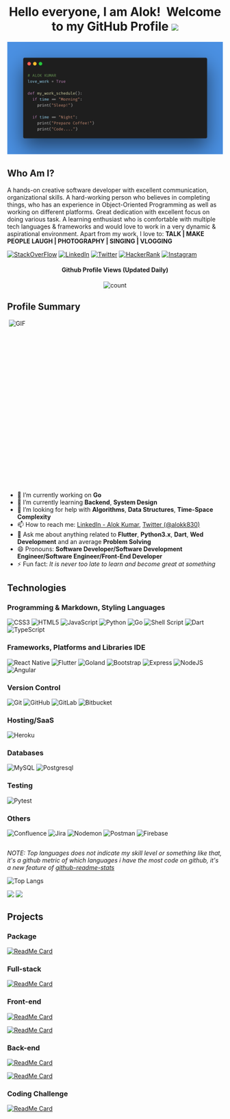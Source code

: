<!--
**aloklearning/aloklearning** is a ✨ _special_ ✨ repository because its `README.md` (this file) appears on your GitHub profile.

Here are some ideas to get you started:

- 🔭 I’m currently working on ...
- 🌱 I’m currently learning ...
- 👯 I’m looking to collaborate on ...
- 🤔 I’m looking for help with ...
- 💬 Ask me about ...
- 📫 How to reach me: ...
- 😄 Pronouns: ...
- ⚡ Fun fact: ...
-->

<!-- ![](https://raw.githubusercontent.com/tobimori/tobimori/main/wave.gif) -->
<h1 align="center">
  Hello everyone, I am Alok! &nbsp;Welcome to my GitHub Profile <img src="https://media.giphy.com/media/mGcNjsfWAjY5AEZNw6/giphy.gif" width="50">
</h1>

<p align="center"> 
  <img src="https://github.com/aloklearning/aloklearning/blob/master/alok.png" alt="code-block">
</p>

## Who Am I?

A hands-on creative software developer with excellent communication, organizational skills. A hard-working person who believes in completing things, who has an experience in Object-Oriented Programming as well as working on different platforms. Great dedication with excellent focus on doing various task. A learning enthusiast who is comfortable with multiple tech languages & frameworks and would love to work in a very dynamic & aspirational environment.
Apart from my work, I love to: **TALK | MAKE PEOPLE LAUGH | PHOTOGRAPHY | SINGING | VLOGGING**

[![StackOverFlow](https://img.shields.io/badge/StackOverFlow-%23FF9900.svg?style=for-the-badge&logo=stackoverflow&logoColor=white)](https://stackoverflow.com/users/5362583/alok?tab=profile)
[![LinkedIn](https://img.shields.io/badge/LinkedIn-%232671E5.svg?style=for-the-badge&logo=linkedin&logoColor=white)](https://www.linkedin.com/in/alokk830/)
[![Twitter](https://img.shields.io/badge/Twitter-0A9EDC?style=for-the-badge&logo=twitter&logoColor=white)](https://twitter.com/alokk830)
[![HackerRank](https://img.shields.io/badge/HackerRank-1ba94c?style=for-the-badge&logo=hackerrank&logoColor=white)](https://www.hackerrank.com/alokk830?hr_r=1)
[![Instagram](https://img.shields.io/badge/Instagram-F77737?style=for-the-badge&logo=instagram&logoColor=white)](https://www.instagram.com/exploreralok/)

<h4 align="center">Github Profile Views (Updated Daily)</h4>
<p align="center"><img src="https://profile-counter.glitch.me/aloklearning/count.svg" alt="count" height="30"></p>

## Profile Summary

<img align="right" src="https://media.giphy.com/media/SWoSkN6DxTszqIKEqv/giphy.gif" alt="GIF" width="500" height="400">

- 🔭  I’m currently working on **Go**
- 🌱  I’m currently learning **Backend**, **System Design**
- 🤔  I’m looking for help with **Algorithms**, **Data Structures**, **Time-Space Complexity**
- 📫  How to reach me: [LinkedIn - Alok Kumar](https://www.linkedin.com/in/alokk830/), [Twitter (@alokk830)](https://twitter.com/alokk830)
- 💬  Ask me about anything related to **Flutter**, **Python3.x**, **Dart**, **Wed Development** and an average **Problem Solving**
- 😄 Pronouns: **Software Developer/Software Development Engineer/Software Engineer/Front-End Developer**
- ⚡ Fun fact: *It is never too late to learn and become great at something*

<h2> </h2>

## Technologies

### Programming & Markdown, Styling Languages
![CSS3](https://img.shields.io/badge/css3-%231572B6.svg?style=for-the-badge&logo=css3&logoColor=white)
![HTML5](https://img.shields.io/badge/html5-%23E34F26.svg?style=for-the-badge&logo=html5&logoColor=white)
![JavaScript](https://img.shields.io/badge/javascript-%23323330.svg?style=for-the-badge&logo=javascript&logoColor=%23F7DF1E)
![Python](https://img.shields.io/badge/python-3670A0?style=for-the-badge&logo=python&logoColor=ffdd54)
![Go](https://img.shields.io/badge/go-3670A0?style=for-the-badge&logo=go&logoColor=ffdd54)
![Shell Script](https://img.shields.io/badge/shell_script-%23121011.svg?style=for-the-badge&logo=gnu-bash&logoColor=white)
![Dart](https://img.shields.io/badge/Dart-0A9EDC?style=for-the-badge&logo=dart&logoColor=white)
![TypeScript](https://img.shields.io/badge/typescript-%23007ACC.svg?style=for-the-badge&logo=typescript&logoColor=white)

### Frameworks, Platforms and Libraries IDE
![React Native](https://img.shields.io/badge/ReactNative-61dafb?style=for-the-badge&logo=react&logoColor=black)
![Flutter](https://img.shields.io/badge/Flutter-0A9EDC?style=for-the-badge&logo=flutter&logoColor=white)
![Goland](https://img.shields.io/badge/Gloand-0A9EDC?style=for-the-badge&logo=goland&logoColor=white)
![Bootstrap](https://img.shields.io/badge/bootstrap-%23563D7C.svg?style=for-the-badge&logo=bootstrap&logoColor=white)
![Express](https://img.shields.io/badge/Express-000?style=for-the-badge&logo=express&logoColor=white)
![NodeJS](https://img.shields.io/badge/node.js-6DA55F?style=for-the-badge&logo=node.js&logoColor=white)
![Angular](https://img.shields.io/badge/Angular-dd1b16?style=for-the-badge&logo=angular&logoColor=white)

### Version Control
![Git](https://img.shields.io/badge/Git-F05032?style=for-the-badge&logo=git&logoColor=white)
![GitHub](https://img.shields.io/badge/GitHub-181717?style=for-the-badge&logo=github&logoColor=white)
![GitLab](https://img.shields.io/badge/gitlab-%23181717.svg?style=for-the-badge&logo=gitlab&logoColor=white)
![Bitbucket](https://img.shields.io/badge/bitbucket-%230047B3.svg?style=for-the-badge&logo=bitbucket&logoColor=white)

### Hosting/SaaS
![Heroku](https://img.shields.io/badge/heroku-%23430098.svg?style=for-the-badge&logo=heroku&logoColor=white)

### Databases

![MySQL](https://img.shields.io/badge/mysql-%2300f.svg?style=for-the-badge&logo=mysql&logoColor=white)
![Postgresql](https://img.shields.io/badge/PostgreSQL-316192?style=for-the-badge&logo=postgresql&logoColor=white)

### Testing
![Pytest](https://img.shields.io/badge/Pytest-0A9EDC?style=for-the-badge&logo=pytest&logoColor=white)

### Others
![Confluence](https://img.shields.io/badge/confluence-%23172BF4.svg?style=for-the-badge&logo=confluence&logoColor=white)
![Jira](https://img.shields.io/badge/jira-%230A0FFF.svg?style=for-the-badge&logo=jira&logoColor=white)
![Nodemon](https://img.shields.io/badge/Nodemon-76D04B?style=for-the-badge&logo=nodemon&logoColor=white)
![Postman](https://img.shields.io/badge/Postman-FF6C37?style=for-the-badge&logo=postman&logoColor=white)
![Firebase](https://img.shields.io/badge/Firebase-FFCB2B?style=for-the-badge&logo=firebase&logoColor=white)

<h2> </h2>

*NOTE: Top languages does not indicate my skill level or something like that, it's a github metric of which languages i have the most code on github, it's a new feature of [github-readme-stats](https://github.com/anuraghazra/github-readme-stats)*

![Top Langs](https://github-readme-stats.vercel.app/api/top-langs/?username=aloklearning&layout=compact&theme=dark)

<p align="left">
	<img width="450em" src="https://github-readme-stats.vercel.app/api?username=aloklearning&show_icons=true&include_all_commits=true&count_private=true&hide_border=false&theme=dark" />
  
  <img width="450em" src="https://github-readme-streak-stats.herokuapp.com/?user=aloklearning&include_all_commits=true&hide_border=false&theme=dark"/>
</p>

## Projects

### Package
[![ReadMe Card](https://github-readme-stats.vercel.app/api/pin/?username=aloklearning&repo=flutter_bounce&theme=dark)](https://github.com/aloklearning/flutter_bounce)

### Full-stack
[![ReadMe Card](https://github-readme-stats.vercel.app/api/pin/?username=aloklearning&repo=wp-blog-scrapping&theme=dark)](https://github.com/aloklearning/wp-blog-scrapping)

### Front-end
[![ReadMe Card](https://github-readme-stats.vercel.app/api/pin/?username=aloklearning&repo=byjus-search-app&theme=dark)](https://github.com/aloklearning/byjus-search-app)

[![ReadMe Card](https://github-readme-stats.vercel.app/api/pin/?username=aloklearning&repo=react-native-spacex-app&theme=dark)](https://github.com/aloklearning/react-native-spacex-app)


### Back-end
[![ReadMe Card](https://github-readme-stats.vercel.app/api/pin/?username=aloklearning&repo=python-rest-api-app&theme=dark)](https://github.com/aloklearning/python-rest-api-app)

[![ReadMe Card](https://github-readme-stats.vercel.app/api/pin/?username=aloklearning&repo=node-spacex-api&theme=dark)](https://github.com/aloklearning/node-spacex-api)

### Coding Challenge
[![ReadMe Card](https://github-readme-stats.vercel.app/api/pin/?username=aloklearning&repo=birthday-coding-challenge&theme=dark)](https://github.com/aloklearning/birthday-coding-challenge)

